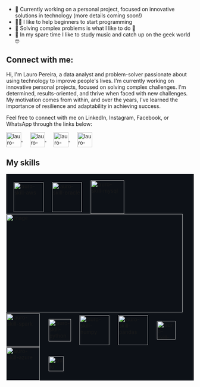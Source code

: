 -  🚀 Currently working on a personal project, focused on innovative solutions in technology (more details coming soon!)
- 👨‍🏫 I like to help beginners to start programming 
- 🎯 Solving complex problems is what I like to do 🧠
- 🎸 In my spare time I like to study music and catch up on the geek world 🤓

## Connect with me:
Hi, I'm Lauro Pereira, a data analyst and problem-solver passionate about using technology to improve people's lives. I'm currently working on innovative personal projects, focused on solving complex challenges.
I'm determined, results-oriented, and thrive when faced with new challenges. My motivation comes from within, and over the years, I've learned the importance of resilience and adaptability in achieving success.

Feel free to connect with me on LinkedIn, Instagram, Facebook, or WhatsApp through the links below:

<a href="https://www.linkedin.com/in/lauro-pereira/" target="_blank">
  <img align="center" alt="lauro-pereira-linkedin" width="40" src="https://cdn-icons-png.flaticon.com/512/145/145807.png" />
</a>&nbsp;&nbsp;&nbsp;&nbsp;
<a href="https://www.instagram.com/lauropereira88/" target="_blank">
  <img align="center" alt="lauro-pereira-instagram" width="40" src="https://cdn-icons-png.flaticon.com/512/733/733558.png" />
</a>&nbsp;&nbsp;&nbsp;&nbsp;
<a href="https://www.facebook.com/lauro.pereira.31392" target="_blank">
  <img align="center" alt="lauro-pereira-facebook" width="40" src="https://cdn-icons-png.flaticon.com/512/145/145802.png" />
</a>&nbsp;&nbsp;&nbsp;&nbsp;
<a href="https://api.whatsapp.com/send?phone=5551993510960&text=Ol%C3%A1%2C%20encontrei%20seu%20perfil%20no%20Github%20e%20gostaria%20de%20conversar%20com%20voc%C3%AA." target="_blank">
  <img align="center" alt="lauro-pereira-whatsapp" width="40" src="https://cdn-icons-png.flaticon.com/512/733/733585.png" />
</a>

## My skills

<div style="display: inline_block; background-color: #0d1117;"><br>
  &nbsp;&nbsp;&nbsp;&nbsp;
  <img align="center" alt="lauro-skill-aws" width="80" src="https://cdn.jsdelivr.net/gh/devicons/devicon@latest/icons/amazonwebservices/amazonwebservices-original-wordmark.svg" />
  &nbsp;&nbsp;&nbsp;&nbsp;
  <img align="center" alt="lauro-skill-oracle" width="80" src="https://cdn.jsdelivr.net/gh/devicons/devicon/icons/oracle/oracle-original.svg" />
  &nbsp;&nbsp;&nbsp;&nbsp;
  <img align="center" alt="lauro-skill-mysql" width="90" src="https://cdn.jsdelivr.net/gh/devicons/devicon/icons/mysql/mysql-plain-wordmark.svg" />
  &nbsp;&nbsp;&nbsp;&nbsp;
  <img width="474" height="264" alt="image" src="https://github.com/user-attachments/assets/ab486bf1-856b-4bf8-b68c-5968953a428f" />
  &nbsp;&nbsp;&nbsp;&nbsp;
  <img align="center" alt="lauro-skill-spark" width="90" src="https://www.gridgain.com/sites/default/files/2018-08/spark.svg" />
  &nbsp;&nbsp;&nbsp;&nbsp;
  
  <img align="center" alt="lauro-skill-python" width="60" src="https://cdn.jsdelivr.net/gh/devicons/devicon/icons/python/python-plain-wordmark.svg" />
  &nbsp;&nbsp;&nbsp;&nbsp;
  <img align="center" alt="lauro-skill-numpy" width="80" src="https://user-images.githubusercontent.com/50221806/86498215-ba9f2980-bd39-11ea-888e-48affa998c6f.png" />
  &nbsp;&nbsp;&nbsp;&nbsp;
  <img align="center" alt="lauro-skill-pandas" width="80" src="https://pandas.pydata.org/static/img/pandas_white.svg" />
  &nbsp;&nbsp;&nbsp;&nbsp;
  <img align="center" alt="lauro-skill-docker" width="50" src="https://cdn.jsdelivr.net/gh/devicons/devicon/icons/docker/docker-plain-wordmark.svg" />
  &nbsp;&nbsp;&nbsp;&nbsp;
  <img align="center" alt="lauro-skill-azure" width="90" src="https://cdn.jsdelivr.net/gh/devicons/devicon/icons/azure/azure-original-wordmark.svg" />
  &nbsp;&nbsp;&nbsp;&nbsp;
  <img align="center" alt="lauro-skill-javascript" width="40" src="https://cdn.jsdelivr.net/gh/devicons/devicon/icons/javascript/javascript-original.svg" />
  &nbsp;&nbsp;&nbsp;&nbsp;
</div>
